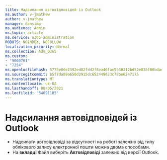 ```yaml
---
title: Надсилання автовідповідей із Outlook
ms.author: v-jmathew
author: v-jmathew
manager: dansimp
ms.audience: Admin
ms.topic: article
ms.service: o365-administration
ROBOTS: NOINDEX, NOFOLLOW
localization_priority: Normal
ms.collection: Adm_O365
ms.custom:
- "9000761"
- "7254"
ms.openlocfilehash: 5775e0de2392ed82fdd2f8ea46fac5b38212bd52e836f00bdac68b24e31639ba
ms.sourcegitcommit: b5f7da89a650d2915dc652449623c78be6247175
ms.translationtype: MT
ms.contentlocale: uk-UA
ms.lasthandoff: 08/05/2021
ms.locfileid: "54091105"
---
```

# <a name="sending-automatic-replies-from-outlook"></a>Надсилання автовідповідей із Outlook

- Надсилати автовідповіді за відсутності на роботі залежно від типу облікового запису електронної пошти можна двома способами.
- На **вкладці** Файл виберіть **Автовідповіді** залежно від версії Outlook.
